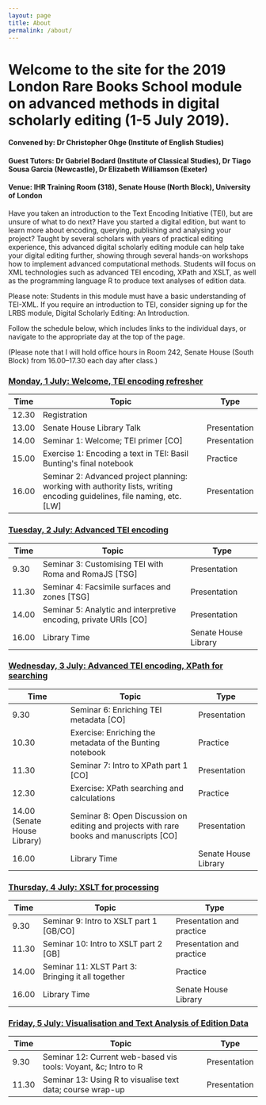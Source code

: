 ```yaml
---
layout: page
title: About
permalink: /about/
---
```


# Welcome to the site for the 2019 London Rare Books School module on advanced methods in digital scholarly editing (1-5 July 2019).

#### Convened by: Dr Christopher Ohge (Institute of English Studies)

#### Guest Tutors: Dr Gabriel Bodard (Institute of Classical Studies), Dr Tiago Sousa Garcia (Newcastle), Dr Elizabeth Williamson (Exeter)

#### Venue: IHR Training Room (318), Senate House (North Block), University of London

Have you taken an introduction to the Text Encoding Initiative (TEI), but are unsure of what to do next? Have you started a digital edition, but want to learn more about encoding, querying, publishing and analysing your project? Taught by several scholars with years of practical editing experience, this advanced digital scholarly editing module can help take your digital editing further, showing through several hands-on workshops how to implement advanced computational methods. Students will focus on XML technologies such as advanced TEI encoding, XPath and XSLT, as well as the programming language R to produce text analyses of edition data.


Please note: Students in this module must have a basic understanding of TEI-XML. If you require an introduction to TEI, consider signing up for the LRBS module, Digital Scholarly Editing: An Introduction.

Follow the schedule below, which includes links to the individual days, or navigate to the appropriate day at the top of the page.

(Please note that I will hold office hours in Room 242, Senate House (South Block) from 16.00–17.30 each day after class.)

### [Monday, 1 July: Welcome, TEI encoding refresher](/day1.md)

|Time   | Topic   | Type |
|---|---|---|
|12.30	| Registration | |
| 13.00	  | Senate House Library Talk	| Presentation |
| 14.00 | Seminar 1: Welcome; TEI primer [CO] | Presentation |
| 15.00 | Exercise 1: Encoding a text in TEI: Basil Bunting's final notebook | Practice |
| 16.00 | Seminar 2: Advanced project planning: working with authority lists, writing encoding guidelines, file naming, etc. [LW] | Presentation |

### [Tuesday, 2 July: Advanced TEI encoding](/day2.md)

|Time   | Topic   | Type |
|---|---|---|
|9.30	| Seminar 3: Customising TEI with Roma and RomaJS [TSG] | Presentation |
| 11.30	| Seminar 4: Facsimile surfaces and zones [TSG] | Presentation |
| 14.00 | Seminar 5: Analytic and interpretive encoding, private URIs [CO] | Presentation |
| 16.00   | Library Time   | Senate House Library  |

### [Wednesday, 3 July: Advanced TEI encoding, XPath for searching](/day3.md)

|Time   | Topic   | Type |
|---|---|---|
|9.30	| Seminar 6: Enriching TEI metadata [CO] | Presentation |
| 10.30  | Exercise: Enriching the metadata of the Bunting notebook   |  Practice |
| 11.30	| Seminar 7: Intro to XPath part 1 [CO] | Presentation |
| 12.30   | Exercise: XPath searching and calculations  | Practice  |
| 14.00 (Senate House Library) | Seminar 8: Open Discussion on editing and projects with rare books and manuscripts [CO] | Presentation |
| 16.00  |  Library Time | Senate House Library |

### [Thursday, 4 July: XSLT for processing](/day4.md)

|Time   | Topic   | Type |
|---|---|---|
|9.30	| Seminar 9: Intro to XSLT part 1 [GB/CO] | Presentation and practice |
| 11.30	| Seminar 10: Intro to XSLT part 2 [GB] | Presentation and practice |
| 14.00 | Seminar 11: XLST Part 3: Bringing it all together | Practice |
| 16.00   | Library Time   | Senate House Library  |

### [Friday, 5 July: Visualisation and Text Analysis of Edition Data](/day5.md)

|Time   | Topic   | Type |
|---|---|---|
|9.30	| Seminar 12: Current web-based vis tools: Voyant, &c; Intro to R | Presentation |
| 11.30	| Seminar 13: Using R to visualise text data; course wrap-up | Presentation |
